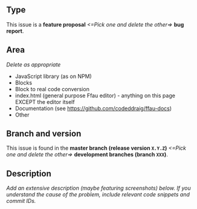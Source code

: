 ## Type
This issue is a **feature proposal** *<=Pick one and delete the other=>* **bug report**.

## Area
*Delete as appropriate*
- JavaScript library (as on NPM)
- Blocks
- Block to real code conversion
- index.html (general purpose Ffau editor) - anything on this page EXCEPT the editor itself
- Documentation (see https://github.com/codeddraig/ffau-docs)
- Other

## Branch and version
This issue is found in the **master branch (release version `X.Y.Z`)** *<=Pick one and delete the other=>* **development branches (branch `XXX`)**.

## Description
*Add an extensive description (maybe featuring screenshots) below.
If you understand the cause of the problem, include relevant code snippets and commit IDs.*
